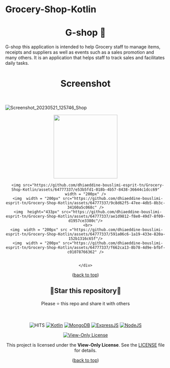 # Grocery-Shop-Kotlin

<div id="top"></div>
<h1 align="center"> G-shop 📱 </h1>
G-shop this application is intended to help Grocery staff to manage items, receipts and suppliers as well as events such as a sales promotion and many others. It is an application that helps staff to track sales and facilitates daily tasks.
<br/>
<h1 align="center"> Screenshot </h1>
<br/>

![Screenshot_20230521_125746_Shop](https://github.com/dhiaeddine-bouslimi-esprit-tn/Grocery-Shop-Kotlin/assets/64777337/32046680-a76d-420b-8dbd-acd53c50e977)

<p align=center>
    <div align="center">
              <img  width = "200px" src ="https://github.com/dhiaeddine-bouslimi-esprit-tn/Grocery-Shop-Kotlin/assets/64777337/fc2048ca-0e61-4304-80ae-0e4f6f7e83f7"/>
             
      <img src="https://github.com/dhiaeddine-bouslimi-esprit-tn/Grocery-Shop-Kotlin/assets/64777337/e53b5fd1-018b-4b57-8438-36644c1dcc69" width = "200px" />
      <img  width = "200px" src="https://github.com/dhiaeddine-bouslimi-esprit-tn/Grocery-Shop-Kotlin/assets/64777337/9c8d62f5-47ee-4db5-8b3c-34160a5c068c" />
      <img  height="433px" src="https://github.com/dhiaeddine-bouslimi-esprit-tn/Grocery-Shop-Kotlin/assets/64777337/ae1d9812-f8e0-49d7-8f09-d1957ce3380c"/>
      <br>
     <img  width = "200px" src ="https://github.com/dhiaeddine-bouslimi-esprit-tn/Grocery-Shop-Kotlin/assets/64777337/591a06c6-1a19-433e-820a-152b1316c65f"/>
      <img  width = "200px" src="https://github.com/dhiaeddine-bouslimi-esprit-tn/Grocery-Shop-Kotlin/assets/64777337/f662ca13-8b78-4d9e-bfbf-c01078766362" />
      

    </div>

</p>

<p align="center">(<a href="#top">back to top</a>)</p>

<div align=center>

<h2>🌟Star this repository🌟</h2>

Please ⭐️ this repo and share it with others

</div>

<br>

<div align=center>

![HITS](https://hits.seeyoufarm.com/api/count/incr/badge.svg?url=https://github.com/yassindaboussi/Discovery-Android&count_bg=#79C83D&title_bg=#555555&icon=&icon_color=#E7E7E7&title=PAGE+VIEWS&edge_flat=false)
[![Kotlin](https://img.shields.io/badge/Kotlin-blueviolet.svg)](https://kotlinlang.org)
[![MongoDB](https://img.shields.io/badge/MongoDB-brightgreen.svg)](https://mongodb.com)
[![ExpressJS](https://img.shields.io/badge/ExpressJs-orange.svg)](https://expressjs.com)
[![NodeJS](https://img.shields.io/badge/ExpressJs-brightgreen.svg)](https://nodejs.org)
    

  
    
[![View-Only License](https://img.shields.io/badge/License-View--Only-red.svg?style=flat-square)](LICENSE.md)

This project is licensed under the **View-Only License**. See the [LICENSE](LICENSE) file for details.


</p>

</div>

<p align="center">(<a href="#top">back to top</a>)</p>
